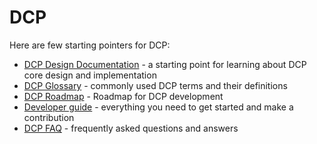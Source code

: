 # DCP

Here are few starting pointers for DCP:

* [DCP Design Documentation](dcp-Design) - a starting point for learning about DCP core design and implementation
* [DCP Glossary](Glossary) - commonly used DCP terms and their definitions
* [DCP Roadmap](roadmap) - Roadmap for DCP development
* [Developer guide](dcp-DeveloperGuide) - everything you need to get started and make a contribution
* [DCP FAQ](dcp-FAQ) - frequently asked questions and answers
